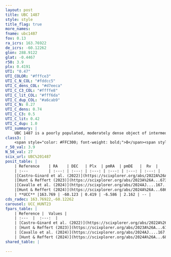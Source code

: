 ```yaml
---
layout: post
title: UBC 1487
style: style
title_flag: true
more_names: 
fname: ubc1487
fov: 0.13
ra_icrs: 163.76922
de_icrs: -60.12262
glon: 288.9122
glat: -0.4467
r50: 3.9
plx: 0.4191
UTI: "0.47"
UTI_COLOR: "#fffce3"
UTI_C_N_COL: "#fddcc5"
UTI_C_dens_COL: "#d7eeca"
UTI_C_C3_COL: "#ffffe8"
UTI_C_lit_COL: "#fff6da"
UTI_C_dup_COL: "#a6cab9"
UTI_C_N: 0.27
UTI_C_dens: 0.74
UTI_C_C3: 0.5
UTI_C_lit: 0.42
UTI_C_dup: 1.0
UTI_summary: |
    UBC 1487 is a poorly populated, moderately dense object of intermediate C3 quality. It was recently reported in the literature.
class3: |
    <span style="color: #FFC300; font-weight: bold;">B</span><span style="color: #FFC300; font-weight: bold;">B</span>
r_50_val: 3.9
N_50_val: 27
scix_url: UBC%201487
posit_table: |
    | Reference    | RA    | DEC   | Plx  | pmRA  | pmDE   |  Rv  |
    | :---         | :---: | :---: | :---: | :---: | :---: | :---: |
    |[Castro-Ginard et al. (2022)](https://scixplorer.org/abs/2022A%26A...661A.118C) | 163.75 | -60.16 | 0.42 | -6.58 | 2.13 | -- |
    |[Hunt & Reffert (2023)](https://scixplorer.org/abs/2023A%26A...673A.114H) | 163.759 | -60.091 | 0.419 | -6.583 | 2.149 | -- |
    |[Cavallo et al. (2024)](https://scixplorer.org/abs/2024AJ....167...12C) | 163.784 | -60.125 | 0.42 | -- | -- | -- |
    |[Hunt & Reffert (2024)](https://scixplorer.org/abs/2024A%26A...686A..42H) | 163.759 | -60.091 | 0.419 | -6.583 | 2.149 | -- |
    | **UCC** |163.769 | -60.123 | 0.419 | -6.586 | 2.162 | -- | 
cds_radec: 163.76922,-60.12262
carousel: UCC_HUNT23
fpars_table: |
    | Reference |  Values |
    | :---  |  :---:  |
    | [Castro-Ginard et al. (2022)](https://scixplorer.org/abs/2022A%26A...661A.118C) | `AV=1.096, Dist=2562, logAge=8.145` |
    | [Hunt & Reffert (2023)](https://scixplorer.org/abs/2023A%26A...673A.114H) | `AV50=1.418, diffAV50=1.679, MOD50=11.696, logAge50=7.418` |
    | [Cavallo et al. (2024)](https://scixplorer.org/abs/2024AJ....167...12C) | `AV50=1.3, dMod50=11.58, logAge50=7.79, [Fe/H]50=0.21` |
    | [Hunt & Reffert (2024)](https://scixplorer.org/abs/2024A%26A...686A..42H) | `MassJ=203.197` |
shared_table: |
    
---
```

